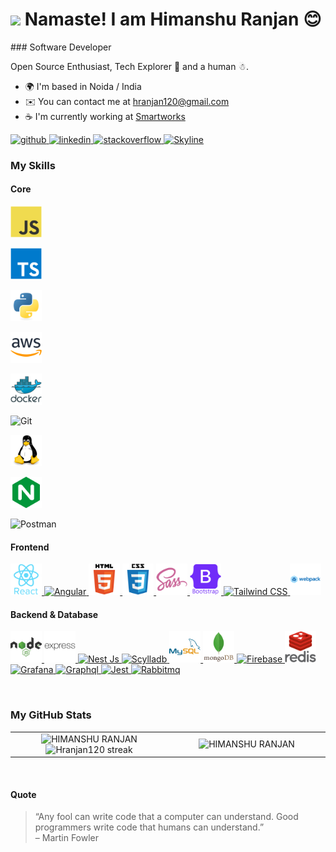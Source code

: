 <h1><img src="https://media0.giphy.com/media/v1.Y2lkPTc5MGI3NjExbTNxZmc4aXBxbTRvMGwzb3lyeHd2YWx2ZWx2YTRkMHc4aDdvaXRtZyZlcD12MV9pbnRlcm5hbF9naWZfYnlfaWQmY3Q9ZQ/WqR7WfQVrpXNcmrm81/giphy.gif" width="30"><b> Namaste! I am Himanshu Ranjan 😊</b></h1>
### Software Developer

Open Source Enthusiast, Tech Explorer 🚩 and a human ☃.

- 🌍 I'm based in Noida / India
- ✉️ You can contact me at [hranjan120@gmail.com](mailto:hranjan120@gmail.com)
- ☕ I'm currently working at [Smartworks](https://www.smartworksoffice.com/)

<a href="https://github.com/hranjan120" target="_blank">
<img src="https://img.shields.io/badge/github-%2324292e.svg?&style=for-the-badge&logo=github&logoColor=white" alt="github" />
</a>
<a href="https://www.linkedin.com/in/himanshu-ranjan-04aa46101/" target="_blank">
<img src="https://img.shields.io/badge/linkedin-%231E77B5.svg?&style=for-the-badge&logo=linkedin&logoColor=white" alt="linkedin" />
</a>
<a href="https://stackoverflow.com/users/20624490" target="_blank">
<img src="https://img.shields.io/badge/stackoverflow-%23F28032.svg?&style=for-the-badge&logo=stackoverflow&logoColor=white" alt="stackoverflow" />
</a>
<a href="https://skyline.github.com/hranjan120/2023" target="_blank">
<img src="https://img.shields.io/badge/Skyline-%2324292e.svg?&style=for-the-badge&logo=github&logoColor=white&color=E4405F" alt="Skyline" />
</a>

### My Skills

#### Core

<p align="left">
<img src="https://raw.githubusercontent.com/devicons/devicon/master/icons/javascript/javascript-original.svg" width="50" height="50" alt="JavaScript" /> &nbsp;


<img src="https://raw.githubusercontent.com/devicons/devicon/master/icons/typescript/typescript-original.svg" width="50" height="50" alt="TypeScript" />&nbsp;

<img src="https://raw.githubusercontent.com/devicons/devicon/master/icons/python/python-original.svg" width="50" height="50" alt="Python" />
&nbsp;

<img src="https://raw.githubusercontent.com/devicons/devicon/master/icons/amazonwebservices/amazonwebservices-original-wordmark.svg" width="50" height="50" alt="AWS" />&nbsp;

<img src="https://raw.githubusercontent.com/devicons/devicon/master/icons/docker/docker-original-wordmark.svg" width="50" height="50" alt="Docker" />&nbsp;

<img src="https://www.vectorlogo.zone/logos/git-scm/git-scm-icon.svg" width="50" height="50" alt="Git" />&nbsp;

<img src="https://raw.githubusercontent.com/devicons/devicon/master/icons/linux/linux-original.svg" width="50" height="50" alt="Linux" />

<img src="https://raw.githubusercontent.com/devicons/devicon/master/icons/nginx/nginx-original.svg" width="50" height="50" alt="Nginx" />&nbsp;

<img src="https://www.vectorlogo.zone/logos/getpostman/getpostman-icon.svg" width="50" height="50" alt="Postman" />&nbsp;

</p>

#### Frontend

<p align="left">
<a href="#">
<img src="https://raw.githubusercontent.com/devicons/devicon/master/icons/react/react-original-wordmark.svg" height="50" alt="React Js" />
</a>
<a href="#">
<img src="https://angular.io/assets/images/logos/angular/angular.svg" width="50" height="50" alt="Angular" />
</a>
<a href="#">
<img src="https://raw.githubusercontent.com/devicons/devicon/master/icons/html5/html5-original-wordmark.svg" width="50" height="50" alt="HTML5" />
</a>
<a href="#">
<img src="https://raw.githubusercontent.com/devicons/devicon/master/icons/css3/css3-original-wordmark.svg" width="50" height="50" alt="CSS3" />
</a>
<a href="#">
<img src="https://raw.githubusercontent.com/devicons/devicon/master/icons/sass/sass-original.svg" width="50" height="50" alt="Sass" />
</a>
<a href="#">
<img src="https://raw.githubusercontent.com/devicons/devicon/master/icons/bootstrap/bootstrap-plain-wordmark.svg" width="50" height="50" alt="Bootstrap" />
</a>
<a href="#">
<img src="https://www.vectorlogo.zone/logos/tailwindcss/tailwindcss-icon.svg" width="50" height="50" alt="Tailwind CSS" />
</a>
<a href="#">
<img src="https://raw.githubusercontent.com/devicons/devicon/d00d0969292a6569d45b06d3f350f463a0107b0d/icons/webpack/webpack-original-wordmark.svg" width="50" height="50" alt="Webpack" />
</a>
</p>

#### Backend & Database

<p align="left">
<a href="#">
<img src="https://raw.githubusercontent.com/devicons/devicon/master/icons/nodejs/nodejs-original-wordmark.svg" width="50" height="50" alt="NodeJS" />
</a>
<a href="#">
<img src="https://raw.githubusercontent.com/devicons/devicon/master/icons/express/express-original-wordmark.svg" width="50" height="50" alt="Express" />
</a>
<a href="#">
<img src="https://www.vectorlogo.zone/logos/nestjs/nestjs-icon.svg" width="50" height="50" alt="Nest Js" />
</a>
<a href="#">
<img src="https://www.vectorlogo.zone/logos/scylladb/scylladb-icon.svg" width="50" height="50" alt="Scylladb" />
</a>
<a href="#">
<img src="https://raw.githubusercontent.com/devicons/devicon/master/icons/mysql/mysql-original-wordmark.svg" width="50" height="50" alt="MySQL" />
</a>
<a href="#">
<img src="https://raw.githubusercontent.com/devicons/devicon/master/icons/mongodb/mongodb-original-wordmark.svg" width="50" height="50" alt="MongoDB" />
</a>
<a href="#">
<img src="https://www.vectorlogo.zone/logos/firebase/firebase-icon.svg" width="50" height="50" alt="Firebase" />
</a>
<a href="#">
<img src="https://raw.githubusercontent.com/devicons/devicon/master/icons/redis/redis-original-wordmark.svg" width="50" height="50" alt="Redis" />
</a>
<a href="#">
<img src="https://www.vectorlogo.zone/logos/grafana/grafana-icon.svg" width="50" height="50" alt="Grafana" />
</a>
<a href="#">
<img src="https://www.vectorlogo.zone/logos/graphql/graphql-icon.svg" width="50" height="50" alt="Graphql" />
</a>
<a href="#">
<img src="https://www.vectorlogo.zone/logos/jestjsio/jestjsio-icon.svg" width="50" height="50" alt="Jest" />
</a>
<a href="#">
<img src="https://www.vectorlogo.zone/logos/rabbitmq/rabbitmq-icon.svg" width="50" height="50" alt="Rabbitmq" />
</a>
</p>
<br>

### My GitHub Stats

<p align="center">
<table align="center">
<tr>
<td width="50%" align="center">
    <img src="https://github-readme-stats.vercel.app/api?username=hranjan120&show_icons=true&count_private=true&title_color=0891b2&text_color=ffffff&icon_color=0891b2&bg_color=171717&hide_border=true&show_icons=true" alt="HIMANSHU RANJAN" />
    <img src="https://github-readme-streak-stats.herokuapp.com/?user=hranjan120&theme=nightowl&hide_border=false" alt="Hranjan120 streak" />
</td>
<td width="50%" align="center">
    <img src="https://github-readme-stats-anuraghazra1.vercel.app/api/top-langs/?username=hranjan120&theme=nightowl&hide_border=false&langs_count=10" alt="HIMANSHU RANJAN"/>
</td>
</tr>
</table>
</p>
<br>

#### Quote

<blockquote> 
  “Any fool can write code that a computer can understand. Good programmers write code that humans can understand.” <br /> – Martin Fowler
</blockquote>
